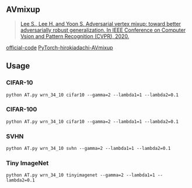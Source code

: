 


## AVmixup


> [Lee S., Lee H. and Yoon S. Adversarial vertex mixup: toward better adversarially robust generalization. In IEEE Conference on Computer Vsion and Pattern Recognition (CVPR), 2020.](https://arxiv.org/abs/2003.02484v3#:~:text=Adversarial%20Vertex%20mixup%20%28AVmixup%29%2C%20a%20soft-labeled%20data%20augmentation,and%20show%20that%20AVmixup%20significantly%20improves%20the%20robust)

[official-code](https://github.com/xuyinhu/AVmixup) [PyTorch-hirokiadachi-AVmixup](https://github.com/hirokiadachi/Adversarial-vertex-mixup-pytorch)



## Usage

### CIFAR-10

    python AT.py wrn_34_10 cifar10 --gamma=2 --lambda1=1 --lambda2=0.1

### CIFAR-100

    python AT.py wrn_34_10 cifar10 --gamma=2 --lambda1=1 --lambda2=0.1

### SVHN

    python AT.py wrn_34_10 svhn --gamma=2 --lambda1=1 --lambda2=0.1

### Tiny ImageNet

    python AT.py wrn_34_10 tinyimagenet --gamma=2 --lambda1=1 --lambda2=0.1
